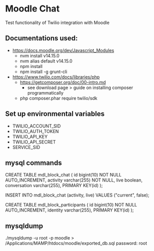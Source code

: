 <!-- ABOUT THE PROJECT -->
# Moodle Chat
Test functionality of Twilio integration with Moodle

## Documentations used:
* https://docs.moodle.org/dev/Javascript_Modules
    * nvm install v14.15.0
    * nvm alias default v14.15.0
    * npm install
    * npm install -g grunt-cli
* https://www.twilio.com/docs/libraries/php
    * https://getcomposer.org/doc/00-intro.md
        * see download page > guide on installing composer programmatically
    * php composer.phar require twilio/sdk
<!-- * https://gist.github.com/yehgdotnet/fd9b86a08c5e0c03fa57ad3ae8217892 -->

## Set up environmental variables
* TWILIO_ACCOUNT_SID 
* TWILIO_AUTH_TOKEN
* TWILIO_API_KEY
* TWILIO_API_SECRET
* SERVICE_SID

## mysql commands
CREATE TABLE mdl_block_chat (
    id bigint(10) NOT NULL AUTO_INCREMENT,
    activity varchar(255) NOT NULL,
    live boolean,
    conversation varchar(255),
    PRIMARY KEY(id)
);

INSERT INTO mdl_block_chat (activity, live)
VALUES ("current", false);


CREATE TABLE mdl_block_participants (
    id bigint(10) NOT NULL AUTO_INCREMENT,
    identity varchar(255),
    PRIMARY KEY(id)
);
## mysqldump
./mysqldump -u root -p moodle > /Applications/MAMP/htdocs/moodle/exported_db.sql
password: root